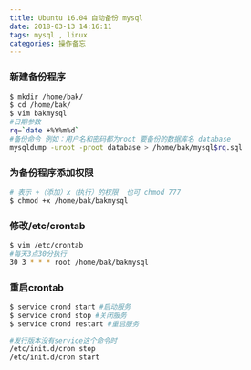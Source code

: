 ```yaml
---
title: Ubuntu 16.04 自动备份 mysql
date: 2018-03-13 14:16:11
tags: mysql , linux
categories: 操作备忘
---
```


### 新建备份程序
```bash
$ mkdir /home/bak/
$ cd /home/bak/
$ vim bakmysql
#日期参数
rq=`date +%Y%m%d`
#备份命令 例如：用户名和密码都为root 要备份的数据库名 database
mysqldump -uroot -proot database > /home/bak/mysql$rq.sql
```

### 为备份程序添加权限
```bash
# 表示 +（添加）x（执行）的权限  也可 chmod 777
$ chmod +x /home/bak/bakmysql
```

### 修改/etc/crontab
```bash
$ vim /etc/crontab
#每天3点30分执行
30 3 * * * root /home/bak/bakmysql
```

### 重启crontab
```bash
$ service crond start #启动服务
$ service crond stop #关闭服务
$ service crond restart #重启服务

#发行版本没有service这个命令时
/etc/init.d/cron stop
/etc/init.d/cron start
```
